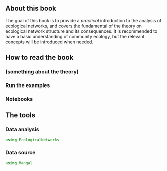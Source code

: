 ## About this book

The goal of this book is to provide a *practical* introduction to the analysis
of ecological networks, and covers the fundamental of the theory on ecological
network structure and its consequences. It is recommended to have a basic
understanding of community ecology, but the relevant concepts will be introduced
when needed.

## How to read the book

### (something about the theory)

### Run the examples

### Notebooks

## The tools

### Data analysis

````julia
using EcologicalNetworks
````





### Data source

````julia
using Mangal
````


